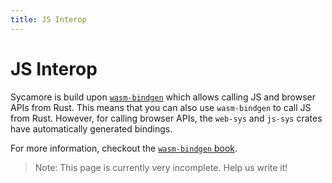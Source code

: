 ```yaml
---
title: JS Interop
---
```


# JS Interop

Sycamore is build upon
[`wasm-bindgen`](https://rustwasm.github.io/wasm-bindgen/) which allows calling
JS and browser APIs from Rust. This means that you can also use `wasm-bindgen`
to call JS from Rust. However, for calling browser APIs, the `web-sys` and
`js-sys` crates have automatically generated bindings.

For more information, checkout the
[`wasm-bindgen` book](https://rustwasm.github.io/docs/wasm-bindgen/).

> Note: This page is currently very incomplete. Help us write it!
